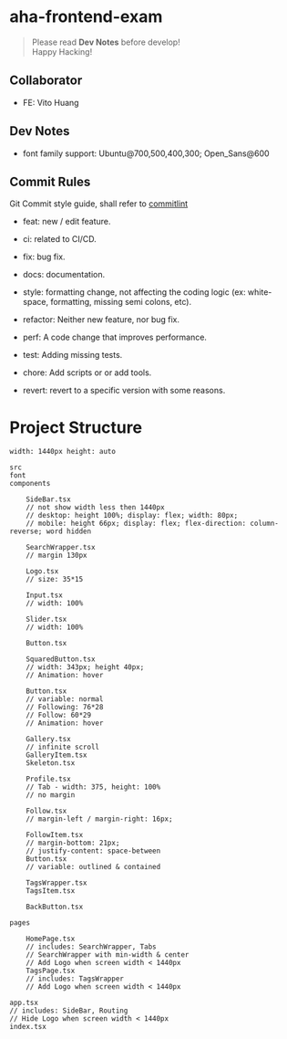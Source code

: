 # aha-frontend-exam

> Please read **Dev Notes** before develop!  
> Happy Hacking!

## Collaborator

- FE: Vito Huang

## Dev Notes

- font family support: Ubuntu@700,500,400,300; Open_Sans@600

## Commit Rules

Git Commit style guide, shall refer to [commitlint](https://commitlint.js.org/#/)

- feat: new / edit feature.

- ci: related to CI/CD.

- fix: bug fix.

- docs: documentation.

- style: formatting change, not affecting the coding logic (ex: white-space, formatting, missing semi colons, etc).

- refactor: Neither new feature, nor bug fix.

- perf: A code change that improves performance.

- test: Adding missing tests.

- chore: Add scripts or or add tools.

- revert: revert to a specific version with some reasons.

# Project Structure

```
width: 1440px height: auto

src
font
components

    SideBar.tsx
    // not show width less then 1440px
    // desktop: height 100%; display: flex; width: 80px;
    // mobile: height 66px; display: flex; flex-direction: column-reverse; word hidden

    SearchWrapper.tsx
    // margin 130px

    Logo.tsx
    // size: 35*15

    Input.tsx
    // width: 100%

    Slider.tsx
    // width: 100%

    Button.tsx

    SquaredButton.tsx
    // width: 343px; height 40px;
    // Animation: hover

    Button.tsx
    // variable: normal
    // Following: 76*28
    // Follow: 60*29
    // Animation: hover

    Gallery.tsx
    // infinite scroll
    GalleryItem.tsx
    Skeleton.tsx

    Profile.tsx
    // Tab - width: 375, height: 100%
    // no margin

    Follow.tsx
    // margin-left / margin-right: 16px;

    FollowItem.tsx
    // margin-bottom: 21px;
    // justify-content: space-between
    Button.tsx
    // variable: outlined & contained

    TagsWrapper.tsx
    TagsItem.tsx

    BackButton.tsx

pages

    HomePage.tsx
    // includes: SearchWrapper, Tabs
    // SearchWrapper with min-width & center
    // Add Logo when screen width < 1440px
    TagsPage.tsx
    // includes: TagsWrapper
    // Add Logo when screen width < 1440px

app.tsx
// includes: SideBar, Routing
// Hide Logo when screen width < 1440px
index.tsx
```
